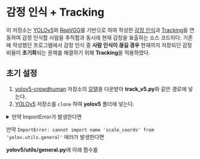 # 감정 인식 + Tracking

이 저장소는 [YOLOv5](https://github.com/ultralytics/yolov5)와 [RepVGG](https://github.com/DingXiaoH/RepVGG)를 기반으로 하여 작성한 [감정 인식](https://github.com/George-Ogden/emotion)과 [Tracking](https://github.com/mikel-brostrom/yolo_tracking)을 연동하여 감정 인식할 사람을 추적함과 동시에 현재 감정을 표출하는 소스 코드이다.
기존에 작성했던 프로그램에서 감정 인식 중 **사람 인식이 끊길 경우** 현재까지 저장되던 감정 비율이 **초기화**되는 문제를 해결하기 위해 **Tracking**을 적용하였다.



## 초기 설정



1. [yolov5-crowdhuman](https://github.com/deepakcrk/yolov5-crowdhuman) 저장소의 [모델](https://drive.google.com/file/d/1gglIwqxaH2iTvy6lZlXuAcMpd_U0GCUb/view)을 다운받아 **track_v5.py**와 같은 경로에 넣는다.
2. [YOLOv5](https://github.com/ultralytics/yolov5) 저장소를 `clone` 하여 **yolov5** 폴더에 넣는다.











<details>
    <summary>만약 ImportError가 발생한다면</summary>
`scale_coords`, `clip_coords` 함수를 **yolov5/utils/general.py**에 추가한다.

**scale_coords**


```python
def scale_coords(img1_shape, coords, img0_shape, ratio_pad=None):
    # Rescale coords (xyxy) from img1_shape to img0_shape
    if ratio_pad is None:  # calculate from img0_shape
        gain = min(img1_shape[0] / img0_shape[0], img1_shape[1] / img0_shape[1])  # gain  = old / new
        pad = (img1_shape[1] - img0_shape[1] * gain) / 2, (img1_shape[0] - img0_shape[0] * gain) / 2  # wh padding
    else:
        gain = ratio_pad[0][0]
        pad = ratio_pad[1]

    coords[:, [0, 2]] -= pad[0]  # x padding
    coords[:, [1, 3]] -= pad[1]  # y padding
    coords[:, :4] /= gain
    clip_coords(coords, img0_shape)
    return coords
```

**clip_coords**

```python
def clip_coords(boxes, img_shape):
    # Clip bounding xyxy bounding boxes to image shape (height, width)
    boxes[:, 0].clamp_(0, img_shape[1])  # x1
    boxes[:, 1].clamp_(0, img_shape[0])  # y1
    boxes[:, 2].clamp_(0, img_shape[1])  # x2
    boxes[:, 3].clamp_(0, img_shape[0])  # y2
```

</details>



만약 `ImportError: cannot import name 'scale_coords' from 'yolov.utils.general'` 에러가 발생한다면 



**yolov5/utils/general.py**에 아래 함수를 